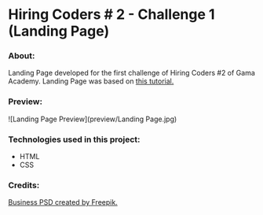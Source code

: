 # Hiring Coders # 2 - Challenge 1 (Landing Page)

### About:

Landing Page developed for the first challenge of Hiring Coders #2 of Gama Academy. Landing Page was based on <a href="https://youtu.be/JYWitDwHhxE">this tutorial.</a>



### Preview:

![Landing Page Preview](preview/Landing Page.jpg)



### Technologies used in this project:

- HTML
- CSS



### Credits:

<a href="www.freepik.com">Business PSD created by Freepik.</a>

